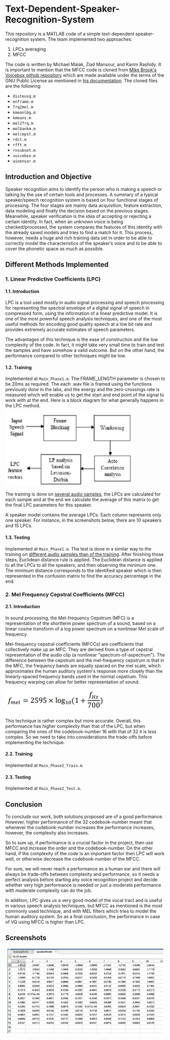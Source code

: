 # Text-Dependent-Speaker-Recognition-System
This repository is a MATLAB code of a simple text-dependent speaker-recognition system. The team implemented two approaches:
1. LPCs averaging
2. MFCC

The code is written by Michael Malak, Ziad Mansour, and Karim Rashidy. It is important to mention that the MFCC code is cloned from [Mike Brook's Voicebox github repository](https://github.com/ImperialCollegeLondon/sap-voicebox) which are made available under the terms of the GNU Public License as mentioned in [his documentation](http://www.ee.ic.ac.uk/hp/staff/dmb/voicebox/voicebox.html). The cloned files are the following: 
* `disteusq.m`
* `enframe.m`	
* `frq2mel.m`
* `kmeanlbg.m`	
* `kmeans.m`
* `mel2frq.m`	
* `melbankm.m`	
* `melcepst.m`	
* `rdct.m`	
* `rfft.m`	
* `rnsubset.m`	
* `voicebox.m`
* `winenvar.m`

## Introduction and Objective
Speaker recognition aims to identify the person who is making a speech or talking by the use of certain tools and processes. A summary of a typical speaker/speech recognition system is based on four functional stages of processing. The four stages are mainly data acquisition, feature extraction, data modeling and finally the decision based on the previous stages. Meanwhile, speaker verification is the idea of accepting or rejecting a certain identity. In fact, when an unknown voice is being checked/processed, the system compares the features of this identity with the already saved models and tries to find a match for it. This process, however, needs a huge and rich training data set in order to be able to correctly model the characteristics of the speaker’s voice and to be able to cover the phonetic space as much as possible.

## Different Methods Implemented

### 1. Linear Predictive Coefficients (LPC)
#### 1.1. Introduction
LPC is a tool used mostly in audio signal processing and speech processing for representing the spectral envelope of a digital signal of speech in compressed form, using the information of a linear predictive model. It is one of the most powerful speech analysis techniques, and one of the most useful methods for encoding good quality speech at a low bit rate and provides extremely accurate estimates of speech parameters.

The advantages of this technique is the ease of construction and the low complexity of the code. In fact, it might take very small time to train and test the samples and have somehow a valid outcome. But on the other hand, the performance compared to other techniques might be low.

#### 1.2. Training
Implemented at `Main_Phase1.m`.
The FRAME_LENGTH parameter is chosen to be 20ms as required. The each .wav file is framed using the functions previously done in the labs, and the energy and the zero-crossings rate is measured which will enable us to get the start and end point of the signal to work with at the end. Here is a block diagram for what generally happens in the LPC method.

![LPC Training Process](https://raw.githubusercontent.com/MichaelKMalak/Text-Dependent-Speaker-Recognition-System/master/src/others/LPC%20train.PNG)

The training is done on [several audio samples](https://github.com/MichaelKMalak/Text-Dependent-Speaker-Recognition-System/tree/master/src/trainingData), the LPCs are calculated for each sample and at the end we calculate the average of this matrix to get the final LPC parameters for this speaker. 

A speaker model contains the average LPCs. Each column represents only one speaker. For instance, in the screenshots below, there are 10 speakers and 15 LPCs.

#### 1.3. Testing
Implemented at `Main_Phase1.m`.
The test is done in a similar way to the training on [different audio samples than of the training](https://github.com/MichaelKMalak/Text-Dependent-Speaker-Recognition-System/tree/master/src/testingData). After finishing those steps, Euclidean distance rule is applied. The Euclidean distance is applied to all the LPCs to all the speakers, and then observing the minimum one. The minimum distance corresponds to the identified speaker which is then represented in the confusion matrix to find the accuracy percentage in the end.

### 2. Mel Frequency Cepstral Coefficients (MFCC)
#### 2.1. Introduction
In sound processing, the Mel-frequency Cepstrum (MFC) is a representation of the shortterm power spectrum of a sound, based on a linear cosine transform of a log power spectrum on a nonlinear Mel scale of frequency.

Mel-frequency cepstral coefficients (MFCCs) are coefficients that collectively make up an MFC. They are derived from a type of cepstral representation of the audio clip (a nonlinear "spectrum-of-aspectrum"). The difference between the cepstrum and the mel-frequency cepstrum is that in the MFC, the frequency bands are equally spaced on the mel scale, which approximates the human auditory system's response more closely than the linearly-spaced frequency bands used in the normal cepstrum. This frequency warping can allow for better representation of sound.

![Mel Frequency](https://raw.githubusercontent.com/MichaelKMalak/Text-Dependent-Speaker-Recognition-System/master/src/others/mel_freq.PNG)

This technique is rather complex but more accurate. Overall, this performance has higher complexity than that of the LPC, but when comparing the ones of the codebook-number 16 with that of 32 it is less complex. So we need to take into considerations the trade-offs before implementing the technique.

#### 2.2. Training
Implemented at `Main_Phase2_Train.m`.

#### 2.3. Testing
Implemented at  `Main_Phase2_Test.m`.

## Conclusion
To conclude our work, both solutions proposed are of a good performance. However, higher performance of the 32 codebook-number meant that whenever the codebook-number increases the performance increases, however, the complexity also increases.

So to sum up, if performance is a crucial factor in the project, then use MFCC and increase the order and the codebook-number. On the other hand, if the complexity of the code is an important factor then LPC will work well, or otherwise decrease the codebook-number of the MFCC.

For sure, we will never reach a performance as a human ear and there will always be trade-offs between complexity and performance, so it needs a perfect analysis before starting any voice recognition project and decide whether very high performance is needed or just a moderate
performance with moderate complexity can do the job.

In addition, LPC gives us a very good model of the vocal tract and is useful in various speech analysis techniques, but MFCC as mentioned is the most commonly used technique, and with MEL filters which tries to model the human auditory system. So as a final conclusion, the performance in case of VQ using MFCC is higher than LPC.

## Screenshots
![Speaker Model Matrix](https://raw.githubusercontent.com/MichaelKMalak/Text-Dependent-Speaker-Recognition-System/master/src/others/SpeakerModel.PNG)
